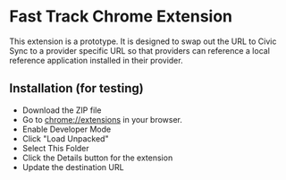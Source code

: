 # Fast Track Chrome Extension

This extension is a prototype.  It is designed to swap out the URL to Civic Sync to a provider specific URL so that providers can reference a local reference application installed in their provider.

## Installation (for testing)

* Download the ZIP file
* Go to [chrome://extensions](chrome://extensions) in your browser.
* Enable Developer Mode
* Click "Load Unpacked"
* Select This Folder
* Click the Details button for the extension
* Update the destination URL
